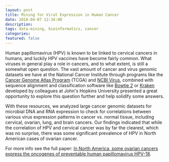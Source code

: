 ```yaml
---
layout: post
title: Mining for Viral Expression in Human Cancer
date: 2018-04-07 12:34:00
description:
tags: data-mining, bioinformatics, cancer
categories:
featured: false
---
```


Human papillomavirus (HPV) is known to be linked to cervical cancers in humans, and luckily HPV vaccines have become fairly common. What viruses in general play a role in cancers, and to what extent, is still a somewhat open question. The vast amount of cancer and virus genomic datasets we have at the National Cancer Institute through programs like the <a href="https://www.cancer.gov/ccg/research/genome-sequencing/tcga">Cancer Genome Atlas Program</a> (TCGA) and <a href="https://www.ncbi.nlm.nih.gov/labs/virus/vssi/#/">NCBI Virus</a>, combined with sequence alignment and classification software like <a href="https://bowtie-bio.sourceforge.net/bowtie2/index.shtml">Bowtie 2</a> or <a href="https://ccb.jhu.edu/software/kraken/">Kraken</a> developed by colleagues at John's Hopkins University presented a great opportunity to explore this question further and help solidify some answers.

With these resources, we analyzed large cancer genomic datasets for microbial DNA and RNA expression to check for correlations between various virus expression patterns in cancer vs. normal tissue, including cervical, ovarian, lung, and brain cancers. Our findings indicated that while the correlation of HPV and cervical cancer was by far the clearest, which was no surprise, there was some significant prevalence of HPV in North American cases of ovarian cancer.

For more info see the full paper: <a href="https://pubmed.ncbi.nlm.nih.gov/25721614/">In North America, some ovarian cancers express the oncogenes of preventable human papillomavirus HPV-18</a>.
